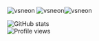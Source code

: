![vsneon](https://github.com/acervenky/acervenky/blob/master/assets/vsneon1.gif)
![vsneon](https://github.com/acervenky/acervenky/blob/master/assets/xda.gif)![vsneon](https://github.com/acervenky/acervenky/blob/master/assets/xda.gif)



![GitHub stats](https://github-readme-stats.vercel.app/api?username=acervenky&show_icons=true&hide=contribs)  
![Profile views](https://gpvc.arturio.dev/acervenky)  
